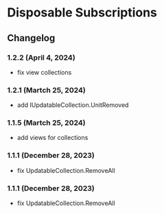 # Disposable Subscriptions

## Changelog

### 1.2.2 (April 4, 2024)
+ fix view collections

### 1.2.1 (Martch 25, 2024)
+ add IUpdatableCollection.UnitRemoved

### 1.1.5 (Martch 25, 2024)
+ add views for collections

### 1.1.1 (December 28, 2023)
+ fix UpdatableCollection.RemoveAll

### 1.1.1 (December 28, 2023)
+ fix UpdatableCollection.RemoveAll
